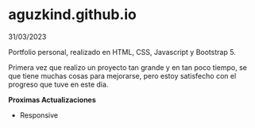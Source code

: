 # aguzkind.github.io

31/03/2023

Portfolio personal, realizado en HTML, CSS, Javascript y Bootstrap 5.

Primera vez que realizo un proyecto tan grande y en tan poco tiempo, se que tiene muchas cosas para mejorarse, pero estoy satisfecho con el progreso que tuve en
este dia.

**Proximas Actualizaciones**
- Responsive
